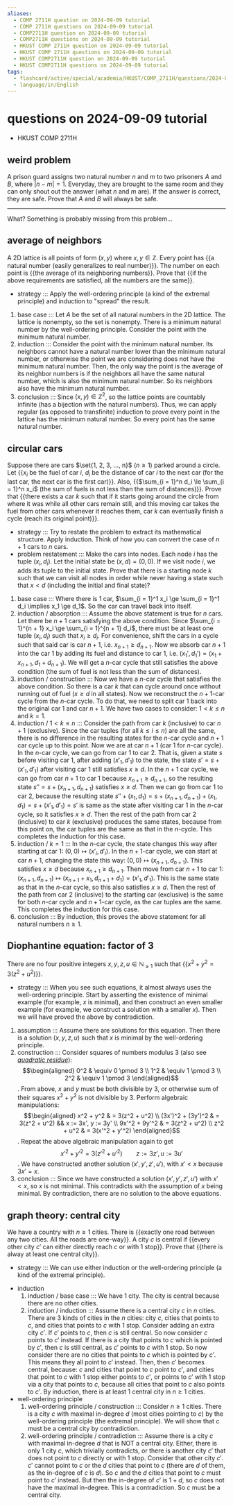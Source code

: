 ```yaml
---
aliases:
  - COMP 2711H question on 2024-09-09 tutorial
  - COMP 2711H questions on 2024-09-09 tutorial
  - COMP2711H question on 2024-09-09 tutorial
  - COMP2711H questions on 2024-09-09 tutorial
  - HKUST COMP 2711H question on 2024-09-09 tutorial
  - HKUST COMP 2711H questions on 2024-09-09 tutorial
  - HKUST COMP2711H question on 2024-09-09 tutorial
  - HKUST COMP2711H questions on 2024-09-09 tutorial
tags:
  - flashcard/active/special/academia/HKUST/COMP_2711H/questions/2024-09-09/tutorial
  - language/in/English
---
```


# questions on 2024-09-09 tutorial

- HKUST COMP 2711H

## weird problem

A prison guard assigns two natural number $n$ and $m$ to two prisoners $A$ and $B$, where $\lvert n − m \rvert = 1$. Everyday, they are brought to the same room and they can only shout out the answer (what $n$ and $m$ are). If the answer is correct, they are safe. Prove that $A$ and $B$ will always be safe.

---

What? Something is probably missing from this problem...

## average of neighbors

A 2D lattice is all points of form $(x, y)$ where $x, y \in \mathbb Z$. Every point has {{a natural number (easily generalizes to real number)}}. The number on each point is {{the average of its neighboring numbers}}. Prove that {{if the above requirements are satisfied, all the numbers are the same}}. <!--SR:!2024-10-31,14,290!2024-10-31,14,290!2024-10-31,14,290-->

- strategy ::: Apply the well-ordering principle (a kind of the extremal principle) and induction to "spread" the result. <!--SR:!2024-10-31,14,290!2024-10-31,14,290-->

1. base case ::: Let $A$ be the set of all natural numbers in the 2D lattice. The lattice is nonempty, so the set is nonempty. There is a minimum natural number by the well-ordering principle. Consider the point with the minimum natural number. <!--SR:!2024-10-31,14,290!2024-10-31,14,290-->
2. induction ::: Consider the point with the minimum natural number. Its neighbors cannot have a natural number lower than the minimum natural number, or otherwise the point we are considering does not have the minimum natural number. Then, the only way the point is the average of its neighbor numbers is if the neighbors all have the same natural number, which is also the minimum natural number. So its neighbors also have the minimum natural number. <!--SR:!2024-10-31,14,290!2024-10-31,14,290-->
3. conclusion ::: Since $(x, y) \in \mathbb Z^2$, so the lattice points are countably infinite (has a bijection with the natural numbers). Thus, we can apply regular (as opposed to transfinite) induction to prove every point in the lattice has the minimum natural number. So every point has the same natural number. <!--SR:!2024-10-31,14,290!2024-10-31,14,290-->

## circular cars

Suppose there are cars $\set{1, 2, 3, ..., n}$ ($n \ge 1$) parked around a circle. Let {{$x_i$ be the fuel of car $i$, $d_i$ be the distance of car $i$ to the next car (for the last car, the next car is the first car)}}. Also, {{$\sum_{i = 1}^n d_i \le \sum_{i = 1}^n x_i$ (the sum of fuels is not less than the sum of distances)}}. Prove that {{there exists a car $k$ such that if it starts going around the circle from where it was while all other cars remain still, and this moving car takes the fuel from other cars whenever it reaches them, car $k$ can eventually finish a cycle (reach its original point)}}. <!--SR:!2024-10-31,14,290!2024-10-31,14,290!2024-10-31,14,290-->

- strategy ::: Try to restate the problem to extract its mathematical structure. Apply induction. Think of how you can convert the case of $n + 1$ cars to $n$ cars. <!--SR:!2024-10-31,14,290!2024-10-31,14,290-->
- problem restatement ::: Make the cars into nodes. Each node $i$ has the tuple $(x_i, d_i)$. Let the initial state be $(x, d) = (0, 0)$. If we visit node $i$, we adds its tuple to the initial state. Prove that there is a starting node $k$ such that we can visit all nodes in order while never having a state such that $x < d$ (including the initial and final state)? <!--SR:!2024-10-31,14,290!2024-10-31,14,290-->

1. base case ::: Where there is 1 car, $\sum_{i = 1}^1 x_i \ge \sum_{i = 1}^1 d_i \implies x_1 \ge d_1$. So the car can travel back into itself. <!--SR:!2024-10-31,14,290!2024-10-31,14,290-->
2. induction / absorption ::: Assume the above statement is true for $n$ cars. Let there be $n + 1$ cars satisfying the above condition. Since $\sum_{i = 1}^{n + 1} x_i \ge \sum_{i = 1}^{n + 1} d_i$, there must be at least one tuple $(x_i, d_i)$ such that $x_i \ge d_i$. For convenience, shift the cars in a cycle such that said car is car $n + 1$, i.e. $x_{n + 1} \ge d_{n + 1}$. Now we absorb car $n + 1$ into the car 1 by adding its fuel and distance to car 1, i.e. $(x_1', d_1') = (x_1 + x_{n + 1}, d_1 + d_{n + 1})$. We will get a $n$-car cycle that still satisfies the above condition (the sum of fuel is not less than the sum of distances). <!--SR:!2024-10-31,14,290!2024-10-31,14,290-->
3. induction / construction ::: Now we have a $n$-car cycle that satisfies the above condition. So there is a car $k$ that can cycle around once without running out of fuel ($x \ge d$ in all states). Now we reconstruct the $n + 1$-car cycle from the $n$-car cycle. To do that, we need to split car 1 back into the original car 1 and car $n + 1$. We have two cases to consider: $1 < k \le n$ and $k = 1$. <!--SR:!2024-10-31,14,290!2024-10-31,14,290-->
4. induction / $1 < k \le n$ ::: Consider the path from car $k$ (inclusive) to car $n + 1$ (exclusive). Since the car tuples (for all $k \le i \le n$) are all the same, there is no difference in the resulting states for the $n$-car cycle and $n + 1$ car cycle up to this point. Now we are at car $n + 1$ (car 1 for $n$-car cycle). In the $n$-car cycle, we can go from car 1 to car 2. That is, given a state $s$ before visiting car 1, after adding $(x'_1, d'_1)$ to the state, the state $s' = s + (x'_1, d'_1)$ after visiting car 1 still satisfies $x \ge d$. In the $n + 1$ car cycle, we can go from car $n + 1$ to car 1 because $x_{n + 1} \ge d_{n + 1}$, so the resulting state $s'' = s + (x_{n + 1}, d_{n + 1})$ satisfies $x \ge d$. Then we can go from car 1 to car 2, because the resulting state $s'' + (x_1, d_1) = s + (x_{n + 1}, d_{n + 1}) + (x_1, d_1) = s + (x'_1, d'_1) = s'$ is same as the state after visiting car 1 in the $n$-car cycle, so it satisfies $x \ge d$. Then the rest of the path from car 2 (inclusive) to car $k$ (exclusive) produces the same states, because from this point on, the car tuples are the same as that in the $n$-cycle. This completes the induction for this case. <!--SR:!2024-11-15,21,250!2024-10-31,14,290-->
5. induction / $k = 1$ ::: In the $n$-car cycle, the state changes this way after starting at car 1: $(0, 0) \mapsto (x'_i, d'_i)$. In the $n + 1$-car cycle, we can start at car $n + 1$, changing the state this way: $(0, 0) \mapsto (x_{n + 1}, d_{n + 1})$. This satisfies $x \ge d$ because $x_{n + 1} \ge d_{n + 1}$. Then move from car $n + 1$ to car 1: $(x_{n + 1}, d_{n + 1}) \mapsto (x_{n + 1} + x_1, d_{n + 1} + d_1) = (x'_1, d'_1)$. This is the same state as that in the $n$-car cycle, so this also satisfies $x \ge d$. Then the rest of the path from car 2 (inclusive) to the starting car (exclusive) is the same for both $n$-car cycle and $n + 1$-car cycle, as the car tuples are the same. This completes the induction for this case. <!--SR:!2024-10-31,14,290!2024-10-31,14,290-->
6. conclusion ::: By induction, this proves the above statement for all natural numbers $n \ge 1$. <!--SR:!2024-10-31,14,290!2024-10-31,14,290-->

## Diophantine equation: factor of 3

There are no four positive integers $x, y, z, u \in \mathbb N_{\ge 1}$ such that {{$x^2 + y^2 = 3(z^2 + u^2)$}}. <!--SR:!2024-10-31,14,290-->

- strategy ::: When you see such equations, it almost always uses the well-ordering principle. Start by asserting the existence of minimal example (for example, $x$ is minimal), and then construct an even smaller example (for example, we construct a solution with a smaller $x$). Then we will have proved the above by contradiction. <!--SR:!2024-10-31,14,290!2024-10-31,14,290-->

1. assumption ::: Assume there are solutions for this equation. Then there is a solution $(x, y, z, u)$ such that $x$ is minimal by the well-ordering principle. <!--SR:!2024-10-31,14,290!2024-10-31,14,290-->
2. construction ::: Consider squares of numbers modulus 3 (also see [_quadratic residue_](../../../../../general/quadratic%20residue.md)): $$\begin{aligned} 0^2 & \equiv 0 \pmod 3 \\ 1^2 & \equiv 1 \pmod 3 \\ 2^2 & \equiv 1 \pmod 3 \end{aligned}$$. From above, $x$ and $y$ must be both divisible by 3, or otherwise sum of their squares $x^2 + y^2$ is not divisible by 3. Perform algebraic manipulations: $$\begin{aligned} x^2 + y^2 & = 3(z^2 + u^2) \\ (3x')^2 + (3y')^2 & = 3(z^2 + u^2) && x := 3x', y := 3y' \\ 9x'^2 + 9y'^2 & = 3(z^2 + u^2) \\ z^2 + u^2 & = 3(x'^2 + y'^2) \end{aligned}$$. Repeat the above algebraic manipulation again to get $$x'^2 + y'^2 = 3(z'^2 + u'^2) \qquad z := 3z', u := 3u'$$. We have constructed another solution $(x', y', z', u')$, with $x' < x$ because $3x' = x$. <!--SR:!2024-10-31,14,290!2024-10-31,14,290-->
3. conclusion ::: Since we have constructed a solution $(x', y', z', u')$ with $x' < x$, so $x$ is not minimal. This contradicts with the assumption of $x$ being minimal. By contradiction, there are no solution to the above equations. <!--SR:!2024-10-31,14,290!2024-10-31,14,290-->

## graph theory: central city

We have a country with $n \ge 1$ cities. There is {{exactly one road between any two cities. All the roads are one-way}}. A city $c$ is central if {{every other city $c′$ can either directly reach $c$ or with 1 stop}}. Prove that {{there is alway at least one central city}}. <!--SR:!2024-10-31,14,290!2024-10-31,14,290!2024-10-31,14,290-->

- strategy ::: We can use either induction or the well-ordering principle (a kind of the extremal principle). <!--SR:!2024-10-31,14,290!2024-10-31,14,290-->

<!-- list separator -->

- induction
  1. induction / base case ::: We have 1 city. The city is central because there are no other cities. <!--SR:!2024-10-31,14,290!2024-10-31,14,290-->
  2. induction / induction ::: Assume there is a central city $c$ in $n$ cities. There are 3 kinds of cities in the $n$ cities: city $c$, cities that points to $c$, and cities that points to $c$ with 1 stop. Consider adding an extra city $c'$. If $c'$ points to $c$, then $c$ is still central. So now consider $c$ points to $c'$ instead. If there is a city that points to $c$ which is pointed by $c'$, then $c$ is still central, as $c'$ points to $c$ with 1 stop. So now consider there are no cities that points to $c$ which is pointed by $c'$. This means they all point to $c'$ instead. Then, then $c'$ becomes central, because: $c$ and cities that point to $c$ point to $c'$, and cities that point to $c$ with 1 stop either points to $c'$, or points to $c'$ with 1 stop via a city that points to $c$, because all cities that point to $c$ also points to $c'$. By induction, there is at least 1 central city in $n \ge 1$ cities. <!--SR:!2024-10-31,14,290!2024-10-31,14,290-->
- well-ordering principle
  1. well-ordering principle / construction ::: Consider $n \ge 1$ cities. There is a city $c$ with maximal in-degree $d$ (most cities pointing to $c$) by the well-ordering principle (the extremal principle). We will show that $c$ must be a central city by contradiction. <!--SR:!2024-10-31,14,290!2024-10-31,14,290-->
  2. well-ordering principle / contradiction ::: Assume there is a city $c$ with maximal in-degree $d$ that is NOT a central city. Either, there is only 1 city $c$, which trivially contradicts, or there is another city $c'$ that does not point to $c$ directly or with 1 stop. Consider that other city $c'$. $c'$ cannot point to $c$ or the $d$ cities that point to $c$ (there are $d$ of them, as the in-degree of $c$ is $d$). So $c$ and the $d$ cities that point to $c$ must point to $c'$ instead. But then the in-degree of $c'$ is $1 + d$, so $c$ does not have the maximal in-degree. This is a contradiction. So $c$ must be a central city. <!--SR:!2024-10-31,14,290!2024-10-31,14,290-->
